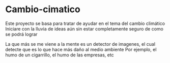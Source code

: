 # Cambio-cimatico
Este proyecto se basa para tratar de ayudar en el tema del cambio climático
Iniciare con la lluvia de ideas aún sin estar completamente seguro de como se podrá lograr

La que más se me viene a la mente es un detector de imagenes, el cual detecte que es lo que hace más daño al medio ambiente
Por ejemplo, el humo de un cigarrillo, el humo de las empresas, etc
